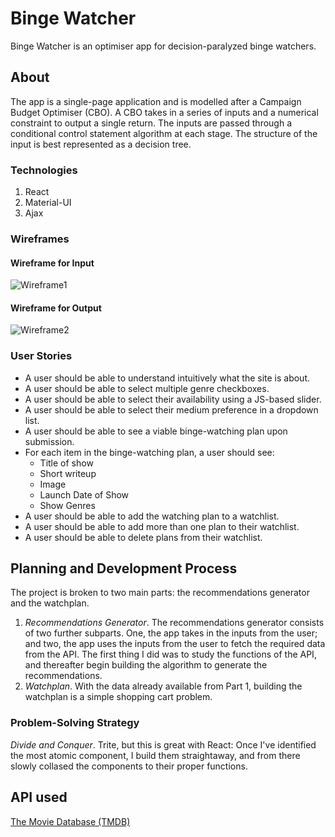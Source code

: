 # Binge Watcher

Binge Watcher is an optimiser app for decision-paralyzed binge watchers.

## About

The app is a single-page application and is modelled after a Campaign Budget Optimiser (CBO). A CBO takes in a series of inputs and a numerical constraint to output a single return.
The inputs are passed through a conditional control statement algorithm at each stage.
The structure of the input is best represented as a decision tree.

### Technologies

1. React
1. Material-UI
1. Ajax

### Wireframes

#### Wireframe for Input
![Wireframe1](https://raw.githubusercontent.com/weejerrick/binge-watcher/main/binge-watcher-app/public/input.png)

#### Wireframe for Output
![Wireframe2](https://raw.githubusercontent.com/weejerrick/binge-watcher/main/binge-watcher-app/public/output.png)

### User Stories

* A user should be able to understand intuitively what the site is about.
* A user should be able to select multiple genre checkboxes.
* A user should be able to select their availability using a JS-based slider.
* A user should be able to select their medium preference in a dropdown list.
* A user should be able to see a viable binge-watching plan upon submission.
* For each item in the binge-watching plan, a user should see:
    * Title of show
    * Short writeup
    * Image
    * Launch Date of Show
    * Show Genres
* A user should be able to add the watching plan to a watchlist.
* A user should be able to add more than one plan to their watchlist. 
* A user should be able to delete plans from their watchlist. 

## Planning and Development Process

The project is broken to two main parts: the recommendations generator and the watchplan. 
1. _Recommendations Generator_. The recommendations generator consists of two further subparts. One, the app takes in the inputs from the user; and two, the app uses the inputs from the user to fetch the required data from the API. The first thing I did was to study the functions of the API, and thereafter begin building the algorithm to generate the recommendations.
1. _Watchplan_. With the data already available from Part 1, building the watchplan is a simple shopping cart problem.  

### Problem-Solving Strategy

_Divide and Conquer_. Trite, but this is great with React: Once I've identified the most atomic component, I build them straightaway, and from there slowly collased the components to their proper functions.

## API used

[The Movie Database (TMDB)](https://www.themoviedb.org/documentation/api)
